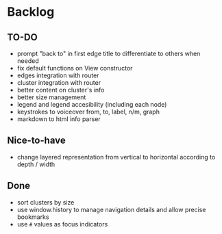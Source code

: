 # Backlog


## TO-DO

* prompt "back to" in first edge title to differentiate to others when needed
* fix default functions on View constructor
* edges integration with router
* cluster integration with router
* better content on cluster's info
* better size management
* legend and legend accesibility (including each node)
* keystrokes to voiceover from, to, label, n/m, graph
* markdown to html info parser


## Nice-to-have

* change layered representation from vertical to horizontal according to depth / width


## Done

* sort clusters by size
* use window.history to manage navigation details and allow precise bookmarks
* use `#` values as focus indicators
